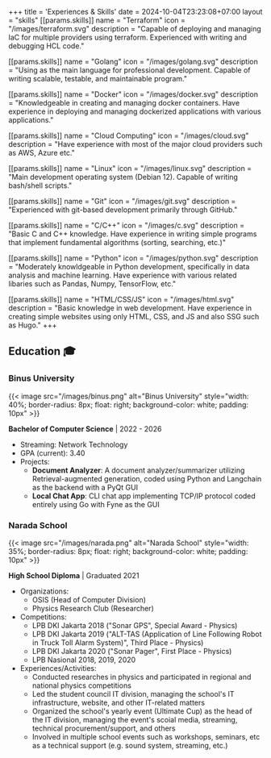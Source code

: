 +++
title = 'Experiences & Skills'
date = 2024-10-04T23:23:08+07:00
layout = "skills"
[[params.skills]]
name = "Terraform"
icon = "/images/terraform.svg"
description = "Capable of deploying and managing IaC for multiple providers using terraform. Experienced with writing and debugging HCL code."

[[params.skills]]
name = "Golang"
icon = "/images/golang.svg"
description = "Using as the main language for professional development. Capable of writing scalable, testable, and maintainable program."

[[params.skills]]
name = "Docker"
icon = "/images/docker.svg"
description = "Knowledgeable in creating and managing docker containers. Have experience in deploying and managing dockerized applications with various applications."

[[params.skills]]
name = "Cloud Computing"
icon = "/images/cloud.svg"
description = "Have experience with most of the major cloud providers such as AWS, Azure etc."

[[params.skills]]
name = "Linux"
icon = "/images/linux.svg"
description = "Main development operating system (Debian 12). Capable of writing bash/shell scripts."

[[params.skills]]
name = "Git"
icon = "/images/git.svg"
description = "Experienced with git-based development primarily through GitHub."

[[params.skills]]
name = "C/C++"
icon = "/images/c.svg"
description = "Basic C and C++ knowledge. Have experience in writing simple programs that implement fundamental algorithms (sorting, searching, etc.)"

[[params.skills]]
name = "Python"
icon = "/images/python.svg"
description = "Moderately knowldgeable in Python development, specifically in data analysis and machine learning. Have experience with various related libaries such as Pandas, Numpy, TensorFlow, etc."

[[params.skills]]
name = "HTML/CSS/JS"
icon = "/images/html.svg"
description = "Basic knowledge in web development. Have experience in creating simple websites using only HTML, CSS, and JS and also SSG such as Hugo."
+++
## **Education** 🎓

### **Binus University**

{{< image src="/images/binus.png" alt="Binus University" style="width: 40%; border-radius: 8px; float: right; background-color: white; padding: 10px" >}}

**Bachelor of Computer Science** | 2022 - 2026

- Streaming: Network Technology
- GPA (current): 3.40
- Projects:
  - **Document Analyzer**: A document analyzer/summarizer utilizing Retrieval-augmented generation, coded using Python and Langchain as the backend with a PyQt GUI
  - **Local Chat App**: CLI chat app implementing TCP/IP protocol coded entirely using Go with Fyne as the GUI

### **Narada School**

{{< image src="/images/narada.png" alt="Narada School" style="width: 35%; border-radius: 8px; float: right; background-color: white; padding: 10px" >}}

**High School Diploma** | Graduated 2021

- Organizations:
  - OSIS (Head of Computer Division)
  - Physics Research Club (Researcher)
- Competitions:
  - LPB DKI Jakarta 2018 ("Sonar GPS", Special Award - Physics)
  - LPB DKI Jakarta 2019 ("ALT-TAS (Application of Line Following Robot in Truck Toll Alarm System)", Third Place - Physics)
  - LPB DKI Jakarta 2020 ("Sonar Pager", First Place - Physics)
  - LPB Nasional 2018, 2019, 2020
- Experiences/Activities:
  - Conducted researches in physics and participated in regional and national physics competitions
  - Led the student council IT division, managing the school's IT infrastructure, website, and other IT-related matters
  - Organized the school's yearly event (Ultimate Cup) as the head of the IT division, managing the event's scoial media, streaming, technical procurement/support, and others
  - Involved in multiple school events such as workshops, seminars, etc as a technical support (e.g. sound system, streaming, etc.)

<!-- ## Professional Experience 💼 -->
<!---->
<!-- ### [Company/Organization Name] -->
<!---->
<!-- **[Position Title]** | [Start Date] - [End Date] -->
<!---->
<!-- - Developed [technology/project] using [tools/languages] -->
<!-- - Collaborated with [team size] team members to [achievement] -->
<!-- - Improved [metric/process] by [quantifiable result] -->
<!---->
<!-- ### [Company/Organization Name] -->
<!---->
<!-- **[Position Title]** | [Start Date] - [End Date] -->
<!---->
<!-- - [Responsibility/Achievement 1] -->
<!-- - [Responsibility/Achievement 2] -->
<!-- - [Responsibility/Achievement 3] -->
